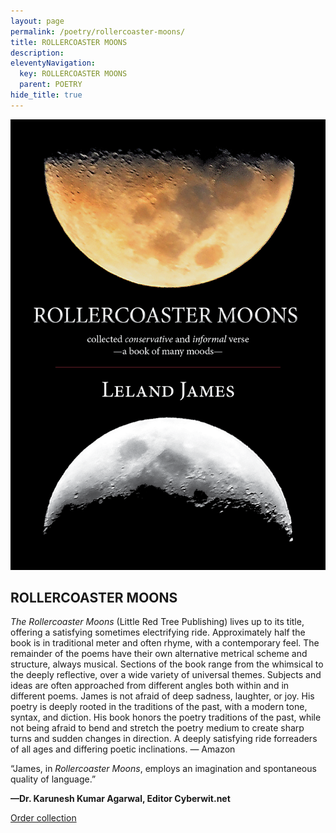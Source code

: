 ```yaml
---
layout: page
permalink: /poetry/rollercoaster-moons/
title: ROLLERCOASTER MOONS
description: 
eleventyNavigation:
  key: ROLLERCOASTER MOONS
  parent: POETRY
hide_title: true
---
```


<div class="container">
  <div class="image-container">
    <img src="/assets/img/rollercoaster-moons.png" alt="Rollercoaster Moons cover">
  </div>
  <div class="text-container">
    <h2>ROLLERCOASTER MOONS</h2>
    <p><em>The Rollercoaster Moons</em> (Little Red Tree Publishing) lives up to its title, offering a satisfying sometimes electrifying ride. Approximately half the book is in traditional meter and often rhyme, with a contemporary feel. The remainder of the poems have their own alternative metrical scheme and structure, always musical. Sections of the book range from the whimsical to the deeply reflective, over a wide variety of universal themes. Subjects and ideas are often approached from different angles both within and in different poems. James is not afraid of deep sadness, laughter, or joy. His poetry is deeply rooted in the traditions of the past, with a modern tone, syntax, and diction. His book honors the poetry traditions of the past, while not being afraid to bend and stretch the poetry medium to create sharp turns and sudden changes in direction. A deeply satisfying ride forreaders of all ages and differing poetic inclinations. — Amazon</p>
    <p>“James, in <em>Rollercoaster Moons</em>, employs an imagination and spontaneous quality of language.”</p><p><strong>—Dr. Karunesh Kumar Agarwal, Editor Cyberwit.net</strong></p>
    <p><a href="https://www.amazon.com/Rollercoaster-Moons-collected-conservative-verse/dp/1935656651">Order collection</a></p>
  </div>
</div>
